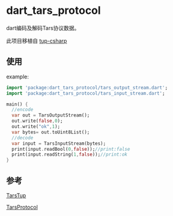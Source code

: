 # dart_tars_protocol

dart编码及解码Tars协议数据。

此项目移植自 [tup-csharp](https://github.com/TarsCloud/TarsTup/tree/master/tup-csharp)

## 使用

example:

```dart
import 'package:dart_tars_protocol/tars_output_stream.dart';
import 'package:dart_tars_protocol/tars_input_stream.dart';

main() {
  //encode
  var out = TarsOutputStream();
  out.write(false,0);
  out.write("ok",1);
  var bytes= out.toUint8List();
  //decode
  var input = TarsInputStream(bytes);
  print(input.readBool(0,false));//print:false
  print(input.readString(1,false));//print:ok
}


```

## 参考

[TarsTup](https://github.com/TarsCloud/TarsTup)

[TarsProtocol](https://github.com/TarsCloud/TarsProtocol)
